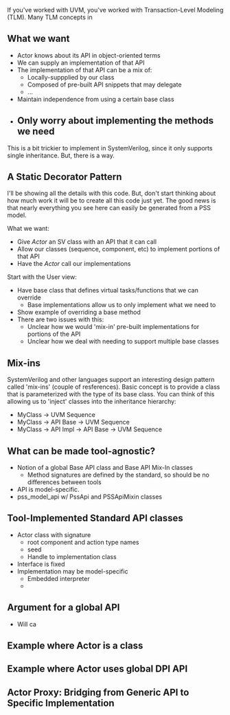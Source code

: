 
If you've worked with UVM, you've worked with Transaction-Level Modeling (TLM).
Many TLM concepts in 

## What we want
- Actor knows about its API in object-oriented terms
- We can supply an implementation of that API
- The implementation of that API can be a mix of:
  - Locally-suppplied by our class
  - Composed of pre-built API snippets that may delegate
  - ...
- Maintain independence from using a certain base class
- Only worry about implementing the methods we need
  - 

This is a bit trickier to implement in SystemVerilog, since
it only supports single inheritance. But, there is a way.

## A Static Decorator Pattern
I'll be showing all the details with this code. But, don't
start thinking about how much work it will be to create
all this code just yet. The good news is that nearly
everything you see here can easily be generated from a 
PSS model.

What we want:
- Give *Actor* an SV class with an API that it can call
- Allow our classes (sequence, component, etc) to implement portions of that API
- Have the *Actor* call our implementations

Start with the User view:
- Have base class that defines virtual tasks/functions that we can override
  - Base implementations allow us to only implement what we need to
- Show example of overriding a base method
- There are two issues with this:
  - Unclear how we would 'mix-in' pre-built implementations for portions of the API
  - Unclear how we deal with needing to support multiple base classes

## Mix-ins
SystemVerilog and other languages support an interesting design pattern called
'mix-ins' (couple of resferences). 
Basic concept is to provide a class that is parameterized with the type of 
its base class. 
You can think of this allowing us to 'inject' classes into the inheritance 
hierarchy:
- MyClass -> UVM Sequence
- MyClass -> API Base -> UVM Sequence
- MyClass -> API Impl -> API Base -> UVM Sequence

## What can be made tool-agnostic?
- Notion of a global Base API class and Base API Mix-In classes
  - Method signatures are defined by the standard, so should be
    no differences between tools
- API is model-specific.
- pss_model_api w/ PssApi and PSSApiMixin classes

## Tool-Implemented Standard API classes
- Actor class with signature
  - root component and action type names
  - seed
  - Handle to implementation class
- Interface is fixed
- Implementation may be model-specific
  - Embedded interpreter
  - 

## Argument for a global API
- Will ca

## Example where Actor is a class

## Example where Actor uses global DPI API

## Actor Proxy: Bridging from Generic API to Specific Implementation

